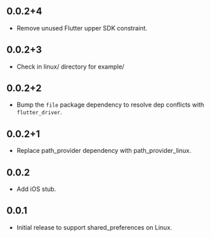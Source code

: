 ## 0.0.2+4

* Remove unused Flutter upper SDK constraint.

## 0.0.2+3

* Check in linux/ directory for example/

## 0.0.2+2

* Bump the `file` package dependency to resolve dep conflicts with `flutter_driver`.

## 0.0.2+1
* Replace path_provider dependency with path_provider_linux.

## 0.0.2
* Add iOS stub.

## 0.0.1
* Initial release to support shared_preferences on Linux.

